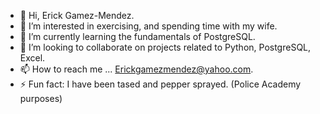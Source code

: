 - 👋 Hi, Erick Gamez-Mendez. 
- 👀 I’m interested in exercising, and spending time with my wife. 
- 🌱 I’m currently learning the fundamentals of PostgreSQL. 
- 💞️ I’m looking to collaborate on projects related to Python, PostgreSQL, Excel. 
- 📫 How to reach me ... Erickgamezmendez@yahoo.com. 
- ⚡ Fun fact: I have been tased and pepper sprayed. (Police Academy purposes) 

<!---
egamezmendez/egamezmendez is a ✨ special ✨ repository because its `README.md` (this file) appears on your GitHub profile.
You can click the Preview link to take a look at your changes.
--->
